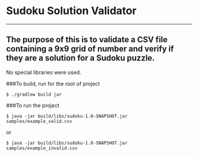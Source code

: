 # Sudoku Solution Validator
___
## The purpose of this is to validate a CSV file containing a 9x9 grid of number and verify if they are a solution for a Sudoku puzzle.

No special libraries were used.

###To build, run for the root of project

`$ ./gradlew build jar`

###To run the project

`$ java -jar build/libs/sudoku-1.0-SNAPSHOT.jar samples/example_valid.csv`

or 

`$ java -jar build/libs/sudoku-1.0-SNAPSHOT.jar samples/example_invalid.csv`
